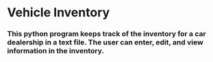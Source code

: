 # Vehicle Inventory
### This python program keeps track of the inventory for a car dealership in a text file. The user can enter, edit, and view information in the inventory.

